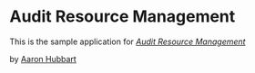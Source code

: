 # Audit Resource Management

This is the sample application for 
[*Audit Resource Management*](http://arm.herokuapps.com)

by [Aaron Hubbart](http://www.hubshelpinghand.com)